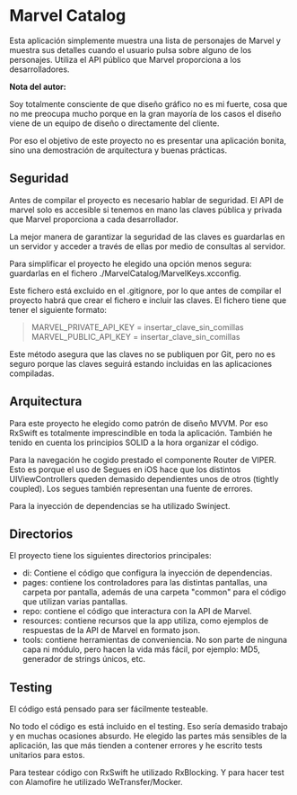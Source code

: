 # Marvel Catalog

Esta aplicación simplemente muestra una lista de personajes de Marvel y muestra sus detalles cuando el usuario pulsa sobre alguno de los personajes. Utiliza el API público que Marvel proporciona a los desarrolladores.

**Nota del autor:** 

Soy totalmente consciente de que diseño gráfico no es mi fuerte, cosa que no me preocupa mucho porque en la gran mayoría de los casos el diseño viene de un equipo de diseño o directamente del cliente.

Por eso el objetivo de este proyecto no es presentar una aplicación bonita, sino una demostración de arquitectura y buenas prácticas.

## Seguridad

Antes de compilar el proyecto es necesario hablar de seguridad. El API de marvel solo es accesible si tenemos en mano las claves pública y privada que Marvel proporciona a cada desarrollador.

La mejor manera de garantizar la seguridad de las claves es guardarlas en un servidor y acceder a través de ellas por medio de consultas al servidor.

Para simplificar el proyecto he elegido una opción menos segura: guardarlas en el fichero ./MarvelCatalog/MarvelKeys.xcconfig.

Este fichero está excluido en el .gitignore, por lo que antes de compilar el proyecto habrá que crear el fichero e incluir las claves. El fichero tiene que tener el siguiente formato:

> MARVEL_PRIVATE_API_KEY = insertar_clave_sin_comillas<br>
> MARVEL_PUBLIC_API_KEY = insertar_clave_sin_comillas

Este método asegura que las claves no se publiquen por Git, pero no es seguro porque las claves seguirá estando incluidas en las aplicaciones compiladas.

## Arquitectura

Para este proyecto he elegido como patrón de diseño MVVM. Por eso RxSwift es totalmente imprescindible en toda la aplicación. También he tenido en cuenta los principios SOLID a la hora organizar el código.

Para la navegación he cogido prestado el componente Router de VIPER. Esto es porque el uso de Segues en iOS hace que los distintos UIViewControllers queden demasido dependientes unos de otros (tightly coupled). Los segues también representan una fuente de errores.

Para la inyección de dependencias se ha utilizado Swinject.

## Directorios

El proyecto tiene los siguientes directorios principales:
- di: Contiene el código que configura la inyección de dependencias.
- pages: contiene los controladores para las distintas pantallas, una carpeta por pantalla, además de una carpeta "common" para el código que utilizan varias pantallas.
- repo: contiene el código que interactura con la API de Marvel.
- resources: contiene recursos que la app utiliza, como ejemplos de respuestas de la API de Marvel en formato json.
- tools: contiene herramientas de conveniencia. No son parte de ninguna capa ni módulo, pero hacen la vida más fácil, por ejemplo: MD5, generador de strings únicos, etc.

## Testing

El código está pensado para ser fácilmente testeable.

No todo el código es está incluido en el testing. Eso sería demasido trabajo y en muchas ocasiones absurdo. He elegido las partes más sensibles de la aplicación, las que más tienden a contener errores y he escrito tests unitarios para estos.

Para testear código con RxSwift he utilizado RxBlocking. Y para hacer test con Alamofire he utilizado WeTransfer/Mocker.